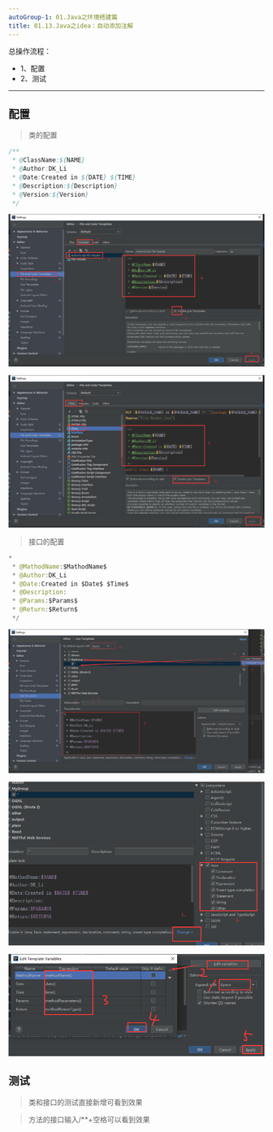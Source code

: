 ```yaml
---
autoGroup-1: 01.Java之环境搭建篇
title: 01.13.Java之idea：自动添加注解
---
```


总操作流程：
- 1、配置
- 2、测试

***

## 配置

>类的配置

```java
/**
 * @ClassName:${NAME}
 * @Author:DK_Li
 * @Date:Created in ${DATE} ${TIME}
 * @Description:${Description}
 * @Version:${Version}
 */
```

![](./image/01.13-1.png)

![](./image/01.13-2.png)

> 接口的配置

```java
*
 * @MathodName:$MathodName$
 * @Author:DK_Li
 * @Date:Created in $Date$ $Time$
 * @Description:
 * @Params:$Params$
 * @Return:$Return$
 */
```

![](./image/01.13-3.png)

![](./image/01.13-4.png)

![](./image/01.13-5.png)

## 测试

>类和接口的测试直接新增可看到效果

>方法的接口输入/**+空格可以看到效果